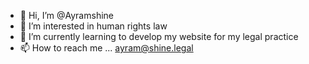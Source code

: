 - 👋 Hi, I’m @Ayramshine
- 👀 I’m interested in human rights law
- 🌱 I’m currently learning to develop my website for my legal practice 
- 📫 How to reach me ... ayram@shine.legal

<!---
Ayramshine/Ayramshine is a ✨ special ✨ repository because its `README.md` (this file) appears on your GitHub profile.
You can click the Preview link to take a look at your changes.
--->
